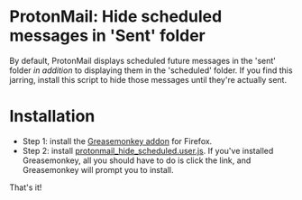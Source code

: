 # ProtonMail: Hide scheduled messages in 'Sent' folder

By default, ProtonMail displays scheduled future messages in the 'sent' folder _in addition_ to displaying them in the 'scheduled' folder. If you find this jarring, install this script to hide those messages until they're actually sent.

# Installation

* Step 1: install the [Greasemonkey addon](https://addons.mozilla.org/en-US/firefox/addon/greasemonkey/) for Firefox.
* Step 2: install [protonmail_hide_scheduled.user.js](https://github.com/lshillman/UserScripts/raw/main/ProtonMail%20-%20hide%20scheduled%20messages%20in%20sent%20folder/protonmail_hide_scheduled.user.js). If you've installed Greasemonkey, all you should have to do is click the link, and Greasemonkey will prompt you to install.

That's it!